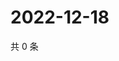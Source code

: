 # 2022-12-18

共 0 条

<!-- BEGIN WEIBO -->
<!-- 最后更新时间 Sun Dec 18 2022 14:01:04 GMT+0800 (China Standard Time) -->

<!-- END WEIBO -->

